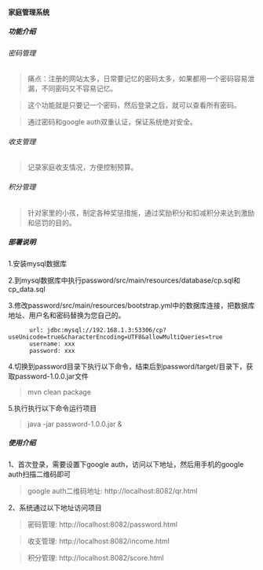 #### 家庭管理系统

##### 功能介绍
###### 密码管理
> 痛点：注册的网站太多，日常要记忆的密码太多，如果都用一个密码容易泄漏，不同密码又不容易记忆。

> 这个功能就是只要记一个密码，然后登录之后，就可以查看所有密码。

> 通过密码和google auth双重认证，保证系统绝对安全。

###### 收支管理
> 记录家庭收支情况，方便控制预算。

###### 积分管理

> 针对家里的小孩，制定各种奖惩措施，通过奖励积分和扣减积分来达到激励和惩罚的目的。



##### 部署说明
1.安装mysql数据库

2.到mysql数据库中执行password/src/main/resources/database/cp.sql和cp_data.sql

3.修改password/src/main/resources/bootstrap.yml中的数据库连接，把数据库地址、用户名和密码替换为您自己的。
```
      url: jdbc:mysql://192.168.1.3:53306/cp?useUnicode=true&characterEncoding=UTF8&allowMultiQueries=true
      username: xxx
      password: xxx
```
4.切换到password目录下执行以下命令，结束后到password/target/目录下，获取password-1.0.0.jar文件
> mvn clean package

5.执行执行以下命令运行项目
> java -jar password-1.0.0.jar &

##### 使用介绍
1、首次登录，需要设置下google auth，访问以下地址，然后用手机的google auth扫描二维码即可
> google auth二维码地址: http://localhost:8082/qr.html

2、系统通过以下地址访问项目
> 密码管理: http://localhost:8082/password.html

> 收支管理: http://localhost:8082/income.html

> 积分管理: http://localhost:8082/score.html
